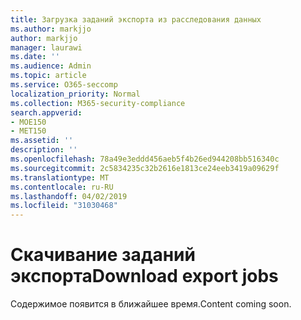 ```yaml
---
title: Загрузка заданий экспорта из расследования данных
ms.author: markjjo
author: markjjo
manager: laurawi
ms.date: ''
ms.audience: Admin
ms.topic: article
ms.service: O365-seccomp
localization_priority: Normal
ms.collection: M365-security-compliance
search.appverid:
- MOE150
- MET150
ms.assetid: ''
description: ''
ms.openlocfilehash: 78a49e3eddd456aeb5f4b26ed944208bb516340c
ms.sourcegitcommit: 2c5834235c32b2616e1813ce24eeb3419a09629f
ms.translationtype: MT
ms.contentlocale: ru-RU
ms.lasthandoff: 04/02/2019
ms.locfileid: "31030468"
---
```

# <a name="download-export-jobs"></a><span data-ttu-id="b84ad-102">Скачивание заданий экспорта</span><span class="sxs-lookup"><span data-stu-id="b84ad-102">Download export jobs</span></span>

<span data-ttu-id="b84ad-103">Содержимое появится в ближайшее время.</span><span class="sxs-lookup"><span data-stu-id="b84ad-103">Content coming soon.</span></span>